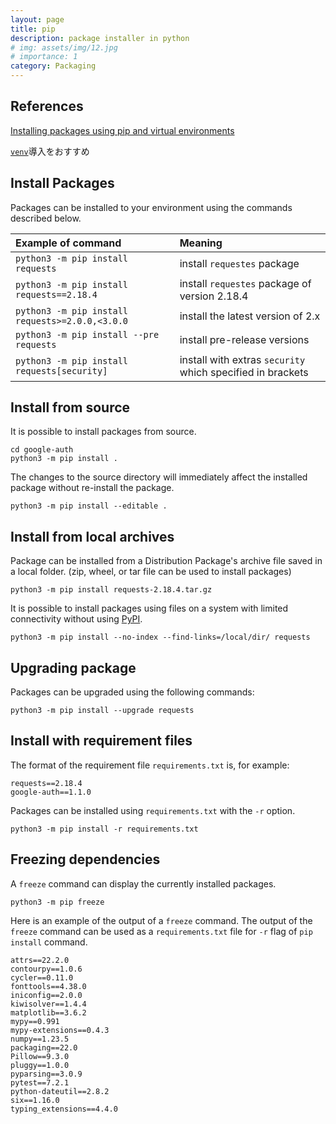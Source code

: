 ```yaml
---
layout: page
title: pip
description: package installer in python
# img: assets/img/12.jpg
# importance: 1
category: Packaging
---
```


## References

[Installing packages using pip and virtual environments](https://packaging.python.org/en/latest/guides/installing-using-pip-and-virtual-environments/#creating-a-virtual-environment)

[`venv`](venv.md)導入をおすすめ

## Install Packages

Packages can be installed to your environment using the commands described below.

| Example of command                              | Meaning                                                    |
| :---------------------------------------------- | :--------------------------------------------------------- |
| `python3 -m pip install requests`               | install `requestes` package                                |
| `python3 -m pip install requests==2.18.4`       | install `requestes` package of version 2.18.4              |
| `python3 -m pip install requests>=2.0.0,<3.0.0` | install the latest version of 2.x                          |
| `python3 -m pip install --pre requests`         | install pre-release versions                               |
| `python3 -m pip install requests[security]`     | install with extras `security` which specified in brackets |

## Install from source

It is possible to install packages from source.

```
cd google-auth
python3 -m pip install .
```

The changes to the source directory will immediately affect the installed package without re-install the package.

```
python3 -m pip install --editable .
```

## Install from local archives

Package can be installed from a Distribution Package's archive file saved in a local folder.
(zip, wheel, or tar file can be used to install packages)

```
python3 -m pip install requests-2.18.4.tar.gz
```

It is possible to install packages using files on a system with limited connectivity
without using [PyPI](https://packaging.python.org/en/latest/glossary/#term-Python-Package-Index-PyPI).

```
python3 -m pip install --no-index --find-links=/local/dir/ requests
```

## Upgrading package

Packages can be upgraded using the following commands:

```
python3 -m pip install --upgrade requests
```

## Install with requirement files

The format of the requirement file `requirements.txt` is, for example:

```
requests==2.18.4
google-auth==1.1.0
```

Packages can be installed using `requirements.txt` with the `-r` option.

```
python3 -m pip install -r requirements.txt
```

## Freezing dependencies

A `freeze` command can display the currently installed packages.

```
python3 -m pip freeze
```

Here is an example of the output of a `freeze` command.
The output of the `freeze` command can be used as a `requirements.txt` file for `-r` flag of `pip install` command.

```
attrs==22.2.0
contourpy==1.0.6
cycler==0.11.0
fonttools==4.38.0
iniconfig==2.0.0
kiwisolver==1.4.4
matplotlib==3.6.2
mypy==0.991
mypy-extensions==0.4.3
numpy==1.23.5
packaging==22.0
Pillow==9.3.0
pluggy==1.0.0
pyparsing==3.0.9
pytest==7.2.1
python-dateutil==2.8.2
six==1.16.0
typing_extensions==4.4.0
```
